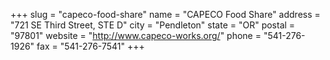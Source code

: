 +++
slug = "capeco-food-share"
name = "CAPECO Food Share"
address = "721 SE Third Street, STE D"
city = "Pendleton"
state = "OR"
postal = "97801"
website = "http://www.capeco-works.org/"
phone = "541-276-1926"
fax = "541-276-7541"
+++
